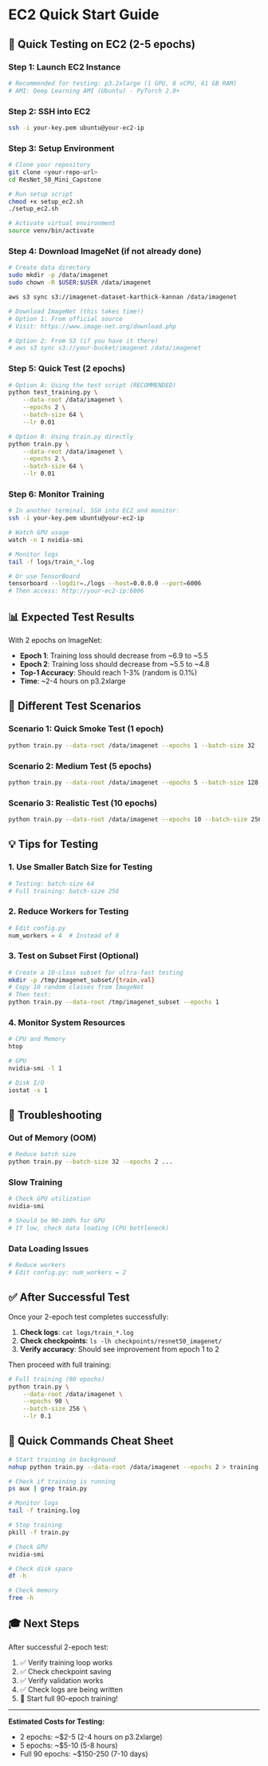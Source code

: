 # EC2 Quick Start Guide

## 🚀 Quick Testing on EC2 (2-5 epochs)

### Step 1: Launch EC2 Instance

```bash
# Recommended for testing: p3.2xlarge (1 GPU, 8 vCPU, 61 GB RAM)
# AMI: Deep Learning AMI (Ubuntu) - PyTorch 2.0+
```

### Step 2: SSH into EC2

```bash
ssh -i your-key.pem ubuntu@your-ec2-ip
```

### Step 3: Setup Environment

```bash
# Clone your repository
git clone <your-repo-url>
cd ResNet_50_Mini_Capstone

# Run setup script
chmod +x setup_ec2.sh
./setup_ec2.sh

# Activate virtual environment
source venv/bin/activate
```

### Step 4: Download ImageNet (if not already done)

```bash
# Create data directory
sudo mkdir -p /data/imagenet
sudo chown -R $USER:$USER /data/imagenet

aws s3 sync s3://imagenet-dataset-karthick-kannan /data/imagenet

# Download ImageNet (this takes time!)
# Option 1: From official source
# Visit: https://www.image-net.org/download.php

# Option 2: From S3 (if you have it there)
# aws s3 sync s3://your-bucket/imagenet /data/imagenet
```

### Step 5: Quick Test (2 epochs)

```bash
# Option A: Using the test script (RECOMMENDED)
python test_training.py \
    --data-root /data/imagenet \
    --epochs 2 \
    --batch-size 64 \
    --lr 0.01

# Option B: Using train.py directly
python train.py \
    --data-root /data/imagenet \
    --epochs 2 \
    --batch-size 64 \
    --lr 0.01
```

### Step 6: Monitor Training

```bash
# In another terminal, SSH into EC2 and monitor:
ssh -i your-key.pem ubuntu@your-ec2-ip

# Watch GPU usage
watch -n 1 nvidia-smi

# Monitor logs
tail -f logs/train_*.log

# Or use TensorBoard
tensorboard --logdir=./logs --host=0.0.0.0 --port=6006
# Then access: http://your-ec2-ip:6006
```

## 📊 Expected Test Results

With 2 epochs on ImageNet:
- **Epoch 1**: Training loss should decrease from ~6.9 to ~5.5
- **Epoch 2**: Training loss should decrease from ~5.5 to ~4.8
- **Top-1 Accuracy**: Should reach 1-3% (random is 0.1%)
- **Time**: ~2-4 hours on p3.2xlarge

## 🎯 Different Test Scenarios

### Scenario 1: Quick Smoke Test (1 epoch)
```bash
python train.py --data-root /data/imagenet --epochs 1 --batch-size 32
```

### Scenario 2: Medium Test (5 epochs)
```bash
python train.py --data-root /data/imagenet --epochs 5 --batch-size 128
```

### Scenario 3: Realistic Test (10 epochs)
```bash
python train.py --data-root /data/imagenet --epochs 10 --batch-size 256
```

## 💡 Tips for Testing

### 1. Use Smaller Batch Size for Testing
```bash
# Testing: batch-size 64
# Full training: batch-size 256
```

### 2. Reduce Workers for Testing
```python
# Edit config.py
num_workers = 4  # Instead of 8
```

### 3. Test on Subset First (Optional)
```bash
# Create a 10-class subset for ultra-fast testing
mkdir -p /tmp/imagenet_subset/{train,val}
# Copy 10 random classes from ImageNet
# Then test:
python train.py --data-root /tmp/imagenet_subset --epochs 1
```

### 4. Monitor System Resources
```bash
# CPU and Memory
htop

# GPU
nvidia-smi -l 1

# Disk I/O
iostat -x 1
```

## 🔧 Troubleshooting

### Out of Memory (OOM)
```bash
# Reduce batch size
python train.py --batch-size 32 --epochs 2 ...
```

### Slow Training
```bash
# Check GPU utilization
nvidia-smi

# Should be 90-100% for GPU
# If low, check data loading (CPU bottleneck)
```

### Data Loading Issues
```bash
# Reduce workers
# Edit config.py: num_workers = 2
```

## ✅ After Successful Test

Once your 2-epoch test completes successfully:

1. **Check logs**: `cat logs/train_*.log`
2. **Check checkpoints**: `ls -lh checkpoints/resnet50_imagenet/`
3. **Verify accuracy**: Should see improvement from epoch 1 to 2

Then proceed with full training:

```bash
# Full training (90 epochs)
python train.py \
    --data-root /data/imagenet \
    --epochs 90 \
    --batch-size 256 \
    --lr 0.1
```

## 📝 Quick Commands Cheat Sheet

```bash
# Start training in background
nohup python train.py --data-root /data/imagenet --epochs 2 > training.log 2>&1 &

# Check if training is running
ps aux | grep train.py

# Monitor logs
tail -f training.log

# Stop training
pkill -f train.py

# Check GPU
nvidia-smi

# Check disk space
df -h

# Check memory
free -h
```

## 🎓 Next Steps

After successful 2-epoch test:
1. ✅ Verify training loop works
2. ✅ Check checkpoint saving
3. ✅ Verify validation works
4. ✅ Check logs are being written
5. 🚀 Start full 90-epoch training!

---

**Estimated Costs for Testing:**
- 2 epochs: ~$2-5 (2-4 hours on p3.2xlarge)
- 5 epochs: ~$5-10 (5-8 hours)
- Full 90 epochs: ~$150-250 (7-10 days)

